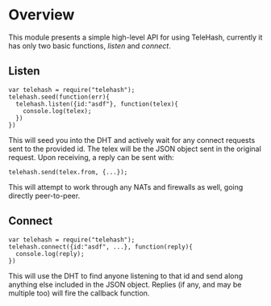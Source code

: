 # Overview

This module presents a simple high-level API for using TeleHash, currently it has only two basic functions, *listen* and *connect*.

## Listen

    var telehash = require("telehash");
    telehash.seed(function(err){
      telehash.listen({id:"asdf"}, function(telex){
        console.log(telex);
      })
    })

This will seed you into the DHT and actively wait for any connect requests sent to the provided id. The telex will be the JSON object sent in the original request. Upon receiving, a reply can be sent with:

    telehash.send(telex.from, {...});

This will attempt to work through any NATs and firewalls as well, going directly peer-to-peer.

## Connect

    var telehash = require("telehash");
    telehash.connect({id:"asdf", ...}, function(reply){
      console.log(reply);
    })

This will use the DHT to find anyone listening to that id and send along anything else included in the JSON object.  Replies (if any, and may be multiple too) will fire the callback function.
